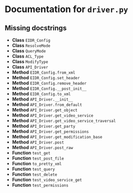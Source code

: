 # Documentation for `driver.py`


## Missing docstrings

- **Class** `EIDR_Config`
- **Class** `ResolveMode`
- **Class** `QueryMode`
- **Class** `ACL_Type`
- **Class** `ModifyType`
- **Class** `API_Driver`
- **Method** `EIDR_Config.from_xml`
- **Method** `EIDR_Config.set_header`
- **Method** `EIDR_Config.remove_header`
- **Method** `EIDR_Config.__post_init__`
- **Method** `EIDR_Config.to_xml`
- **Method** `API_Driver.__init__`
- **Method** `API_Driver.from_default`
- **Method** `API_Driver.get_object`
- **Method** `API_Driver.get_video_service`
- **Method** `API_Driver.get_video_service_traversal`
- **Method** `API_Driver.get_party`
- **Method** `API_Driver.get_permissions`
- **Method** `API_Driver.get_modification_base`
- **Method** `API_Driver.post`
- **Method** `API_Driver.post_raw`
- **Function** `test_get`
- **Function** `test_post_file`
- **Function** `to_pretty_xml`
- **Function** `test_query`
- **Function** `test_delete`
- **Function** `test_video_service_get`
- **Function** `test_permissions`